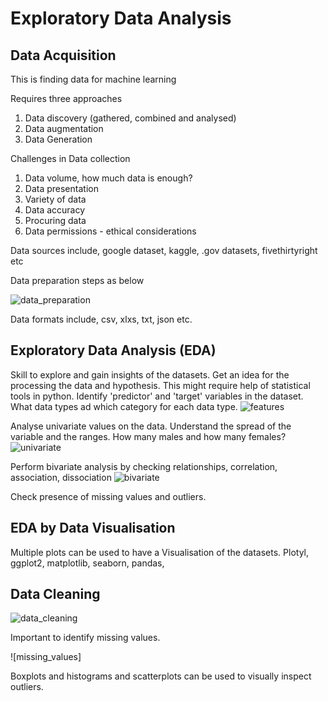 # Exploratory Data Analysis

## Data Acquisition
This is finding data for machine learning

Requires three approaches
1. Data discovery (gathered, combined and analysed)
2. Data augmentation 
3. Data Generation

Challenges in Data collection

1. Data volume, how much data is enough?
2. Data presentation
3. Variety of data
4. Data accuracy
5. Procuring data
6. Data permissions - ethical considerations

Data sources include, google dataset, kaggle, .gov datasets, fivethirtyright etc

Data preparation steps as below

![data_preparation]()

Data formats include, csv, xlxs, txt, json etc.

## Exploratory Data Analysis (EDA)

Skill to explore and gain insights of the datasets. Get an idea for the processing the data and hypothesis. This might require
help of statistical tools in python. 
Identify 'predictor' and 'target' variables in the dataset. What data types ad which category for each data type.
![features]()

Analyse univariate values on the data. Understand the spread of the variable and the ranges. How many males and how many females?
![univariate]()

Perform bivariate analysis by checking relationships, correlation, association, dissociation
![bivariate]()

Check presence of missing values and outliers.


## EDA by Data Visualisation
Multiple plots can be used to have a Visualisation of the datasets. Plotyl, ggplot2, matplotlib, seaborn, pandas,

## Data Cleaning
![data_cleaning]()

Important to identify missing values.

![missing_values]

Boxplots and histograms and scatterplots can be used to visually inspect outliers.






